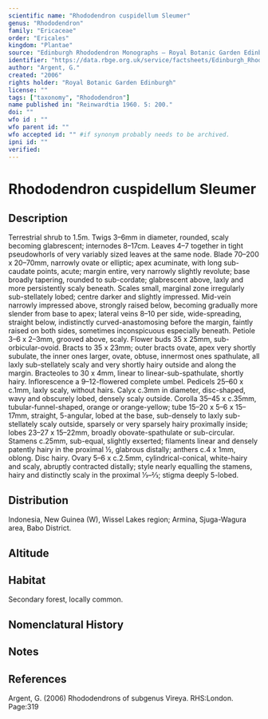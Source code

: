 ```yaml
---
scientific name: "Rhododendron cuspidellum Sleumer"
genus: "Rhododendron"
family: "Ericaceae"
order: "Ericales"
kingdom: "Plantae"
source: "Edinburgh Rhododendron Monographs – Royal Botanic Garden Edinburgh"
identifier: "https://data.rbge.org.uk/service/factsheets/Edinburgh_Rhododendron_Monographs.xhtml"
author: "Argent, G."
created: "2006"
rights holder: "Royal Botanic Garden Edinburgh"
license: ""
tags: ["taxonomy", "Rhododendron"]
name published in: "Reinwardtia 1960. 5: 200."
doi: ""
wfo id : ""
wfo parent id: ""
wfo accepted id: "" #if synonym probably needs to be archived.                      
ipni id: ""
verified:
---
```


                       

# Rhododendron cuspidellum Sleumer

## Description
Terrestrial shrub to 1.5m. Twigs 3–6mm in diameter, rounded, scaly becoming glabrescent; internodes 8–17cm. Leaves 4–7 together in tight pseudowhorls of very variably sized leaves at the same node. Blade 70–200 x 20–70mm, narrowly ovate or elliptic; apex acuminate, with long sub-caudate points, acute; margin entire, very narrowly slightly revolute; base broadly tapering, rounded to sub-cordate; glabrescent above, laxly and more persistently scaly beneath. Scales small, marginal zone irregularly sub-stellately lobed; centre darker and slightly impressed. Mid-vein narrowly impressed above, strongly raised below, becoming gradually more slender from base to apex; lateral veins 8–10 per side, wide-spreading, straight below, indistinctly curved-anastomosing before the margin, faintly raised on both sides, sometimes inconspicuous especially beneath. Petiole 3–6 x 2–3mm, grooved above, scaly. Flower buds 35 x 25mm, sub-orbicular-ovoid. Bracts to 35 x 23mm; outer bracts ovate, apex very shortly subulate, the inner ones larger, ovate, obtuse, innermost ones spathulate, all laxly sub-stellately scaly and very shortly hairy outside and along the margin. Bracteoles to 30 x 4mm, linear to linear-sub-spathulate, shortly hairy. Inflor­escence a 9–12-flowered complete umbel. Pedicels 25–60 x c.1mm, laxly scaly, without hairs. Calyx c.3mm in diam­eter, disc-shaped, wavy and obscurely lobed, densely scaly outside. Corolla 35–45 x c.35mm, tubular-funnel-shaped, orange or orange-yellow; tube 15–20 x 5–6 x 15–17mm, straight, 5-angular, lobed at the base, sub-densely to laxly sub-stellately scaly outside, sparsely or very sparsely hairy proximally inside; lobes 23–27 x 15–22mm, broadly obovate-spathulate or sub-circular. Stamens c.25mm, sub-equal, slightly exserted; filaments linear and densely patently hairy in the proximal ½, glabrous distally; anthers c.4 x 1mm, oblong. Disc hairy. Ovary 5–6 x c.2.5mm, cylindrical-conical, white-hairy and scaly, abruptly contracted distally; style nearly equalling the stamens, hairy and distinctly scaly in the proximal 1⁄3–2⁄3; stigma deeply 5-lobed.

## Distribution
Indonesia, New Guinea (W), Wissel Lakes region; Armina, Sjuga-Wagura area, Babo District.

## Altitude


## Habitat
Secondary forest, locally common.

## Nomenclatural History

                       
## Notes


## References

Argent, G. (2006) Rhododendrons of subgenus Vireya. RHS:London. Page:319
